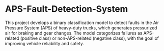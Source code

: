 # APS-Fault-Detection-System
 This project develops a binary classification model to detect faults in the Air Pressure System (APS) of heavy-duty trucks, which generates pressurized air for braking and gear changes. The model categorizes failures as APS-related (positive class) or non-APS-related (negative class), with the goal of improving vehicle reliability and safety.
